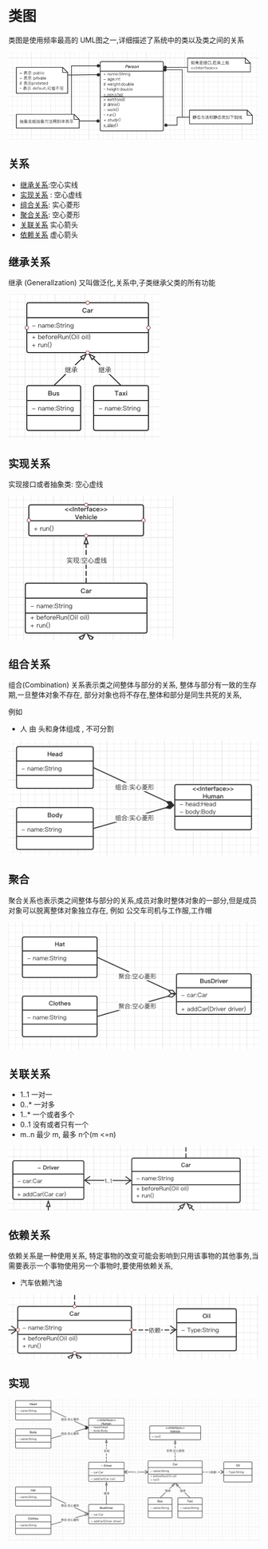 # 类图

类图是使用频率最高的 UML图之一,详细描述了系统中的类以及类之间的关系


![image-20200815131254706](assets/image-20200815131254706.png)

## 关系

- [继承关系](#继承关系):空心实线
- [实现关系](#实现关系) : 空心虚线
- [组合关系](#组合关系): 实心菱形
- [聚合关系](#聚合关系): 空心菱形
- [关联关系](#关联关系) 实心箭头
- [依赖关系](#依赖关系) 虚心箭头

## 继承关系

继承 (Generallzation) 又叫做泛化,关系中,子类继承父类的所有功能

![image-20200815135940156](assets/image-20200815135940156.png)

## 实现关系

实现接口或者抽象类: 空心虚线

![image-20200815140326200](assets/image-20200815140326200.png)

## 组合关系

组合(Combination) 关系表示类之间整体与部分的关系, 整体与部分有一致的生存期,一旦整体对象不存在, 部分对象也将不存在,整体和部分是同生共死的关系,

例如

- 人 由 头和身体组成 , 不可分割

![image-20200815141721760](assets/image-20200815141721760.png)

## 聚合

聚合关系也表示类之间整体与部分的关系,成员对象时整体对象的一部分,但是成员对象可以脱离整体对象独立存在, 例如 公交车司机与工作服,工作帽



![image-20200815141515032](assets/image-20200815141515032.png)

## 关联关系

- 1..1 一对一
- 0..* 一对多
- 1..* 一个或者多个
- 0..1 没有或者只有一个
- m..n 最少 m, 最多 n个(m <=n)

![image-20200815142529902](assets/image-20200815142529902.png)

## 依赖关系

依赖关系是一种使用关系, 特定事物的改变可能会影响到只用该事物的其他事务,当需要表示一个事物使用另一个事物时,要使用依赖关系,

- 汽车依赖汽油

![image-20200815142640254](assets/image-20200815142640254.png)

## 实现

![image-20200815142729828](assets/image-20200815142729828.png)

